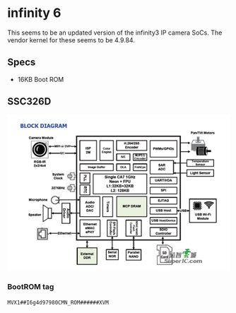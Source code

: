 # infinity 6

This seems to be an updated version of the infinity3 IP camera SoCs.
The vendor kernel for these seems to be 4.9.84.

## Specs

- 16KB Boot ROM

## SSC326D

![SSC326D block diagram](ssc326d_blockdiagram.png)

### BootROM tag

```MVX1##I6g4d97980CMN_ROM######XVM```

